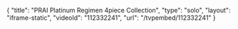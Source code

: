 {
    "title": "PRAI Platinum Regimen 4piece Collection",
    "type": "solo",
    "layout": "iframe-static",
    "videoId": "112332241",
    "url": "\/tvpembed\/112332241"
}